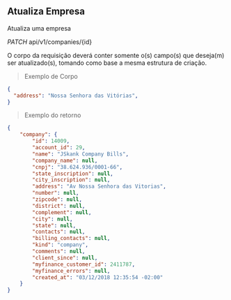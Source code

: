 ## Atualiza Empresa

Atualiza uma empresa

<div class="api-endpoint">
  <div class="endpoint-data">
    <i class="label label-get">PATCH</i>
     api/v1/companies/{id}
  </div>
</div>

 O corpo da requisição deverá conter somente o(s) campo(s) que deseja(m) ser atualizado(s), tomando como base a mesma estrutura de criação.

> Exemplo de Corpo

```json
{
  "address": "Nossa Senhora das Vitórias",
}
```

> Exemplo do retorno

```json
{
    "company": {
        "id": 14009,
        "account_id": 29,
        "name": "JSkank Company Bills",
        "company_name": null,
        "cnpj": "38.624.936/0001-66",
        "state_inscription": null,
        "city_inscription": null,
        "address": "Av Nossa Senhora das Vitorias",
        "number": null,
        "zipcode": null,
        "district": null,
        "complement": null,
        "city": null,
        "state": null,
        "contacts": null,
        "billing_contacts": null,
        "kind": "company",
        "comments": null,
        "client_since": null,
        "myfinance_customer_id": 2411787,
        "myfinance_errors": null,
        "created_at": "03/12/2018 12:35:54 -02:00"
    }
}
```